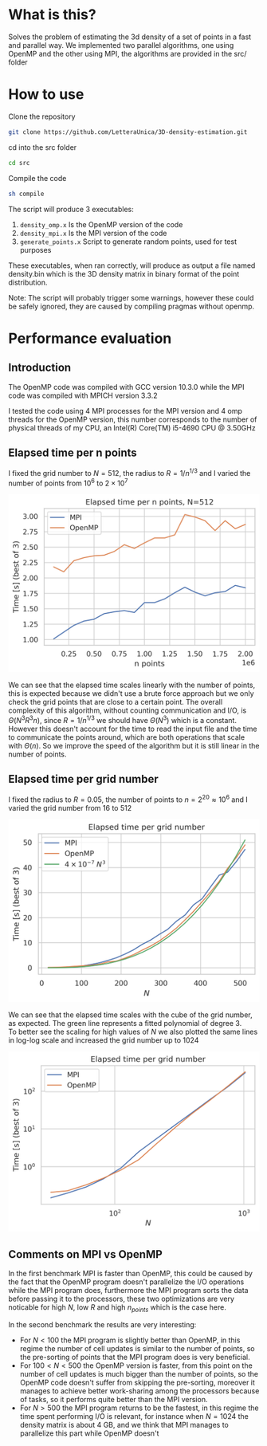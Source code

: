 # What is this?
Solves the problem of estimating the 3d density of a set of points in a fast and parallel way.
We implemented two parallel algorithms, one using OpenMP and the other using MPI, the algorithms are provided in the src/ folder


# How to use
Clone the repository
```bash
git clone https://github.com/LetteraUnica/3D-density-estimation.git
```
cd into the src folder
```bash
cd src
```

Compile the code
```bash
sh compile
```

The script will produce 3 executables:  
1. `density_omp.x` Is the OpenMP version of the code  
2. `density_mpi.x` Is the MPI version of the code  
3. `generate_points.x` Script to generate random points, used for test purposes  

These executables, when ran correctly, will produce as output a file named density.bin which is the 3D density matrix in binary format of the point distribution.  

Note: The script will probably trigger some warnings, however these could be safely ignored, they are caused by compiling pragmas without openmp.


# Performance evaluation
## Introduction
The OpenMP code was compiled with GCC version 10.3.0 while the MPI code was compiled with MPICH version 3.3.2

I tested the code using 4 MPI processes for the MPI version and 4 omp threads for the OpenMP version, this number corresponds to the number of physical threads of my CPU, an Intel(R) Core(TM) i5-4690 CPU @ 3.50GHz

## Elapsed time per n points
I fixed the grid number to $N=512$, the radius to $R=1/n^{1/3}$ and I varied the number of points from $10^6$ to $2\times 10^7$

![](Report/Images/n_points_linear.png)

We can see that the elapsed time scales linearly with the number of points, this is expected because we didn't use a brute force approach but we only check the grid points that are close to a certain point. The overall complexity of this algorithm, without counting communication and I/O, is $\Theta(N^3 R^3 n)$, since $R=1/n^{1/3}$ we should have $\Theta(N^3)$ which is a constant. However this doesn't account for the time to read the input file and the time to communicate the points around, which are both operations that scale with $\Theta(n)$. So we improve the speed of the algorithm but it is still linear in the number of points.

## Elapsed time per grid number
I fixed the radius to $R=0.05$, the number of points to $n=2^{20} \approx 10^{6}$ and I varied the grid number from $16$ to $512$

![](Report/Images/grid_number_linear.png)

We can see that the elapsed time scales with the cube of the grid number, as expected.
The green line represents a fitted polynomial of degree 3.  
To better see the scaling for high values of $N$ we also plotted the same lines in log-log scale and increased the grid number up to 1024

![](Report/Images/grid_number_log.png)

## Comments on MPI vs OpenMP
In the first benchmark MPI is faster than OpenMP, this could be caused by the fact that the OpenMP program doesn't parallelize the I/O operations while the MPI program does, furthermore the MPI program sorts the data before passing it to the processors, these two optimizations are very noticable for high $N$, low $R$ and high $n_{points}$ which is the case here.  

In the second benchmark the results are very interesting: 
- For $N<100$ the MPI program is slightly better than OpenMP, in this regime the number of cell updates is similar to the number of points, so the pre-sorting of points that the MPI program does is very beneficial.
- For $100 < N < 500$ the OpenMP version is faster, from this point on the number of cell updates is much bigger than the number of points, so the OpenMP code doesn't suffer from skipping the pre-sorting, moreover it manages to achieve better work-sharing among the processors because of tasks, so it performs quite better than the MPI version.
- For $N>500$ the MPI program returns to be the fastest, in this regime the time spent performing I/O is relevant, for instance when $N=1024$ the density matrix is about 4 GB, and we think that MPI manages to parallelize this part while OpenMP doesn't
